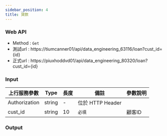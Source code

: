 ```yaml
---
sidebar_position: 4
title: 貸款
---
```


### Web API
- Method : `Get`
- 測試url : https://tiumcanner01/api/data_engineering_63116/loan?cust_id={id}
- 正式url : https://piuxhoddvd01/api/data_engineering_80320/loan?cust_id={id}

### Input

| 上行服務參數        | Type   | 長度 | 備註             | 參數說明      |
|---------------|--------|----|----------------|-----------|
| Authorization | string | -  | 位於 HTTP Header |           |
| cust_id    | string | 10 | `必填`             | 顧客ID  |
### Output
